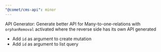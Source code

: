 ```yaml
---
"@comet/cms-api": minor
---
```


API Generator: Generate better API for Many-to-one-relations with `orphanRemoval` activated where the reverse side has its own API generated

- Add `id` as argument to create mutation
- Add `id` as argument to list query
